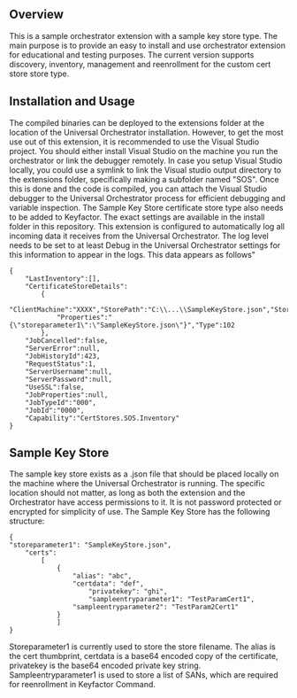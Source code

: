 ## Overview
This is a sample orchestrator extension with a sample key store type.
The main purpose is to provide an easy to install and use orchestrator extension for educational
and testing purposes. The current version supports discovery, inventory, management and reenrollment for the 
custom cert store store type. 

## Installation and Usage
The compiled binaries can be deployed to the extensions folder at the location of the Universal Orchestrator 
installation. However, to get the most use out of this extension, it is recommended to use the Visual Studio project.
You should either install Visual Studio on the machine you run the orchestrator or link the debugger remotely. 
In case you setup Visual Studio locally, you could use a symlink to link the Visual studio output directory to 
the extensions folder, specifically making a subfolder named "SOS". Once this is done and the code is compiled, 
you can attach the Visual Studio debugger to the Universal Orchestrator process for efficient debugging and variable inspection.
The Sample Key Store certificate store type also needs to be added to Keyfactor. The exact settings are available in the install folder
in this repository. This extension is configured to automatically log all incoming data it receives from the Universal Orchestrator.
The log level needs to be set to at least Debug in the Universal Orchestrator settings for this information to appear in the logs.
This data appears as follows"
```
{
	"LastInventory":[],
	"CertificateStoreDetails":
		{
			"ClientMachine":"XXXX","StorePath":"C:\\...\\SampleKeyStore.json","StorePassword":"",
			"Properties":"{\"storeparameter1\":\"SampleKeyStore.json\"}","Type":102
		},
	"JobCancelled":false,
	"ServerError":null,
	"JobHistoryId":423,
	"RequestStatus":1,
	"ServerUsername":null,
	"ServerPassword":null,
	"UseSSL":false,
	"JobProperties":null,
	"JobTypeId":"000",
	"JobId":"0000",
	"Capability":"CertStores.SOS.Inventory"
}

```

## Sample Key Store 
The sample key store exists as a .json file that should be placed locally on the machine where the Universal Orchestrator 
is running. The specific location should not matter, as long as both the extension and the Orchestrator have access permissions to it.
It is not password protected or encrypted for simplicity of use. 
The Sample Key Store has the following structure:
```
{
"storeparameter1": "SampleKeyStore.json",  
	"certs": 
		[    
			{      
				"alias": "abc",      
				"certdata": "def",
        			"privatekey": "ghi",
        			"sampleentryparameter1": "TestParamCert1",      
				"sampleentryparameter2": "TestParam2Cert1"    
			}
    		] 
}
```
Storeparameter1 is currently used to store the store filename. The alias is the cert thumbprint, certdata is a base64 encoded copy of the certificate,
privatekey is the base64 encoded private key string. Sampleentryparameter1 is used to store a list of SANs, which are required for reenrollment in Keyfactor Command.

